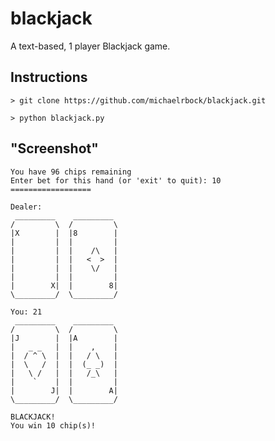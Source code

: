 blackjack
=========

A text-based, 1 player Blackjack game.

## Instructions
```> git clone https://github.com/michaelrbock/blackjack.git```

```> python blackjack.py```

## "Screenshot"
```
You have 96 chips remaining
Enter bet for this hand (or 'exit' to quit): 10
==================

Dealer: 
 _________    _________   
/         \  /         \  
|X        |  |8        |  
|         |  |         |  
|         |  |    /\   |  
|         |  |   <  >  |  
|         |  |    \/   |  
|         |  |         |  
|        X|  |        8|  
\_________/  \_________/  

You: 21
 _________    _________   
/         \  /         \  
|J        |  |A        |  
|   _ _   |  |    ,    |  
|  / ^ \  |  |   / \   |  
|  \   /  |  |  (_ _)  |  
|   \ /   |  |   /_\   |  
|    `    |  |         |  
|        J|  |        A|  
\_________/  \_________/  

BLACKJACK!
You win 10 chip(s)!
```

